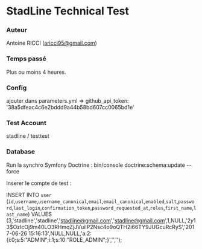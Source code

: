 # StadLine Technical Test

### Auteur

Antoine RICCI (aricci95@gmail.com)

### Temps passé

Plus ou moins 4 heures.


### Config

ajouter dans parameters.yml => github_api_token: '38a5dfeac4c6e2bddd9a44b58bd607cc0065bd1e'

### Test Account

stadline / testtest

### Database

Run la synchro Symfony Doctrine : bin/console doctrine:schema:update --force

Inserer le compte de test :

INSERT INTO `user` (`id`,`username`,`username_canonical`,`email`,`email_canonical`,`enabled`,`salt`,`password`,`last_login`,`confirmation_token`,`password_requested_at`,`roles`,`first_name`,`last_name`) VALUES (3,'stadline','stadline','stadline@gmail.com','stadline@gmail.com',1,NULL,'$2y$13$OzIcOj9m40LO3RHmqZjJVuiIP2Nsc4o9oQTH2i66TY9JUGcuRcRyS','2017-06-26 15:16:13',NULL,NULL,'a:2:{i:0;s:5:\"ADMIN\";i:1;s:10:\"ROLE_ADMIN\";}','','');